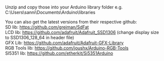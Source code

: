 Unzip and copy those into your Arduino library folder e.g. C:\Users\sanni\Documents\Arduino\libraries

You can also get the latest versions from their respective github:  
SD lib: https://github.com/greiman/SdFat  
LCD lib: https://github.com/adafruit/Adafruit_SSD1306 (change display size to SSD1306_128_64 in header file)     
GFX Lib: https://github.com/adafruit/Adafruit-GFX-Library    
RGB Tools lib: https://github.com/joushx/Arduino-RGB-Tools  
SI5351 lib: https://github.com/etherkit/Si5351Arduino  
